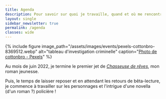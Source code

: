 ```yaml
---
title: Agenda
description: Pour savoir sur quoi je travaille, quand et où me rencontrer (événements, dédicaces...) Voici mon agenda !
layout: single
sidebar_newsletter: true
permalink: /agenda
classes: wide
---
```


{% include figure image_path="/assets/images/events/pexels-cottonbro-8369512.webp" alt="tableau d'investigation criminelle" caption="[Photo de cottonbro - Pexels](https://www.pexels.com/photo/city-landscape-man-people-8369512/)" %}

Au mois de juin 2022, je termine le premier jet de [*Chasseuse de rêves*](/publications/projets-en-cours/#chasseuse-de-r%C3%AAves-titre-provisoire), mon roman jeunesse.

Puis, le temps de laisser reposer et en attendant les retours de bêta-lecture, je commence à travailler sur les personnages et l'intrigue d'une novella (d'un roman&nbsp;?) policière&nbsp;!

